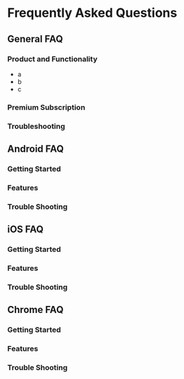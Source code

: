 # Frequently Asked Questions

## General FAQ
### Product and Functionality
* a
* b
* c

### Premium Subscription
### Troubleshooting

## Android FAQ
### Getting Started
### Features
### Trouble Shooting

## iOS FAQ
### Getting Started
### Features
### Trouble Shooting

## Chrome FAQ
### Getting Started
### Features
### Trouble Shooting
